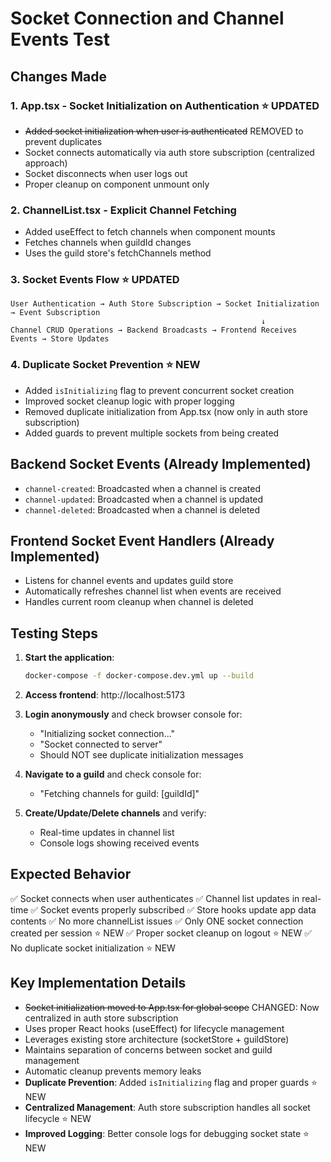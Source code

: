 # Socket Connection and Channel Events Test

## Changes Made

### 1. App.tsx - Socket Initialization on Authentication ⭐ UPDATED
- ~~Added socket initialization when user is authenticated~~ REMOVED to prevent duplicates
- Socket connects automatically via auth store subscription (centralized approach)
- Socket disconnects when user logs out
- Proper cleanup on component unmount only

### 2. ChannelList.tsx - Explicit Channel Fetching
- Added useEffect to fetch channels when component mounts
- Fetches channels when guildId changes
- Uses the guild store's fetchChannels method

### 3. Socket Events Flow ⭐ UPDATED
```
User Authentication → Auth Store Subscription → Socket Initialization → Event Subscription
                                                        ↓
Channel CRUD Operations → Backend Broadcasts → Frontend Receives Events → Store Updates
```

### 4. Duplicate Socket Prevention ⭐ NEW
- Added `isInitializing` flag to prevent concurrent socket creation
- Improved socket cleanup logic with proper logging
- Removed duplicate initialization from App.tsx (now only in auth store subscription)
- Added guards to prevent multiple sockets from being created

## Backend Socket Events (Already Implemented)
- `channel-created`: Broadcasted when a channel is created
- `channel-updated`: Broadcasted when a channel is updated  
- `channel-deleted`: Broadcasted when a channel is deleted

## Frontend Socket Event Handlers (Already Implemented)
- Listens for channel events and updates guild store
- Automatically refreshes channel list when events are received
- Handles current room cleanup when channel is deleted

## Testing Steps

1. **Start the application**:
   ```bash
   docker-compose -f docker-compose.dev.yml up --build
   ```

2. **Access frontend**: http://localhost:5173

3. **Login anonymously** and check browser console for:
   - "Initializing socket connection..."
   - "Socket connected to server"
   - Should NOT see duplicate initialization messages

4. **Navigate to a guild** and check console for:
   - "Fetching channels for guild: [guildId]"

5. **Create/Update/Delete channels** and verify:
   - Real-time updates in channel list
   - Console logs showing received events

## Expected Behavior

✅ Socket connects when user authenticates
✅ Channel list updates in real-time
✅ Socket events properly subscribed
✅ Store hooks update app data contents
✅ No more channelList issues
✅ Only ONE socket connection created per session ⭐ NEW
✅ Proper socket cleanup on logout ⭐ NEW
✅ No duplicate socket initialization ⭐ NEW

## Key Implementation Details

- ~~Socket initialization moved to App.tsx for global scope~~ CHANGED: Now centralized in auth store subscription
- Uses proper React hooks (useEffect) for lifecycle management
- Leverages existing store architecture (socketStore + guildStore)
- Maintains separation of concerns between socket and guild management
- Automatic cleanup prevents memory leaks
- **Duplicate Prevention**: Added `isInitializing` flag and proper guards ⭐ NEW
- **Centralized Management**: Auth store subscription handles all socket lifecycle ⭐ NEW
- **Improved Logging**: Better console logs for debugging socket state ⭐ NEW